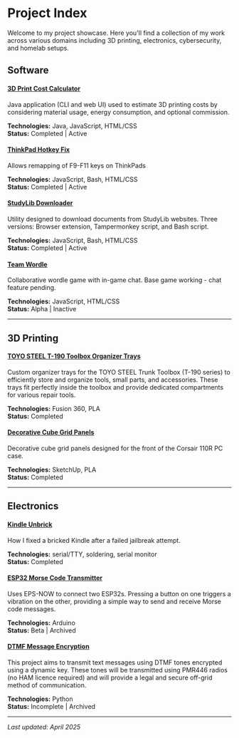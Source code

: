 # Project Index

Welcome to my project showcase. Here you'll find a collection of my work across various domains including 3D printing, electronics, cybersecurity, and homelab setups.

## Software

#### [3D Print Cost Calculator](/projects/3dpcc)

Java application (CLI and web UI) used to estimate 3D printing costs by considering material usage, energy consumption, and optional commission.

**Technologies:** Java, JavaScript, HTML/CSS  
**Status:** Completed | Active

#### [ThinkPad Hotkey Fix](/projects/tp-hk)

Allows remapping of F9-F11 keys on ThinkPads

**Technologies:** JavaScript, Bash, HTML/CSS  
**Status:** Completed | Active

#### [StudyLib Downloader](/projects/sl-down)

Utility designed to download documents from StudyLib websites. 
Three versions: Browser extension, Tampermonkey script, and Bash script.

**Technologies:** JavaScript, Bash, HTML/CSS  
**Status:** Completed | Active

#### [Team Wordle](/projects/team-wordle)

Collaborative wordle game with in-game chat.
Base game working - chat feature pending.

**Technologies:** JavaScript, HTML/CSS  
**Status:** Alpha | Inactive

---

## 3D Printing

#### [TOYO STEEL T-190 Toolbox Organizer Trays](https://www.printables.com/model/1193917-toyo-steel-t-190-toolbox-organizer-trays-wowstick)

Custom organizer trays for the TOYO STEEL Trunk Toolbox (T-190 series) to efficiently store and organize tools, small parts, and accessories. These trays fit perfectly inside the toolbox and provide dedicated compartments for various repair tools.

**Technologies:** Fusion 360, PLA  
**Status:** Completed

#### [Decorative Cube Grid Panels](https://www.printables.com/model/1087884-decorative-cube-grid-panels)

Decorative cube grid panels designed for the front of the Corsair 110R PC case.

**Technologies:** SketchUp, PLA  
**Status:** Completed

---

## Electronics

#### [Kindle Unbrick](/projects/kindle-unbrick)

How I fixed a bricked Kindle after a failed jailbreak attempt.

**Technologies:** serial/TTY, soldering, serial monitor  
**Status:** Completed

#### [ESP32 Morse Code Transmitter](/projects/esp32-morse)

Uses EPS-NOW to connect two ESP32s. Pressing a button on one triggers a vibration on the other, providing a simple way to send and receive Morse code messages.

**Technologies:** Arduino  
**Status:** Beta | Archived

#### [DTMF Message Encryption](https://github.com/rh45-one/DTMF-Encryption)

This project aims to transmit text messages using DTMF tones encrypted using a dynamic key. These tones will be transmitted using PMR446 radios (no HAM licence required) and will provide a legal and secure off-grid method of communication.

**Technologies:** Python  
**Status:** Incomplete | Archived

---

*Last updated: April 2025*